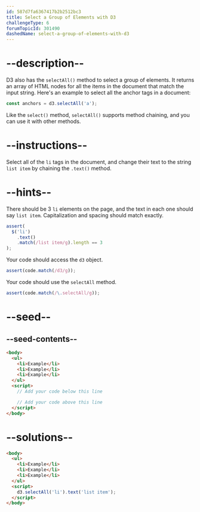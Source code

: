 ```yaml
---
id: 587d7fa6367417b2b2512bc3
title: Select a Group of Elements with D3
challengeType: 6
forumTopicId: 301490
dashedName: select-a-group-of-elements-with-d3
---
```


# --description--

D3 also has the `selectAll()` method to select a group of elements. It returns an array of HTML nodes for all the items in the document that match the input string. Here's an example to select all the anchor tags in a document:

```js
const anchors = d3.selectAll('a');
```

Like the `select()` method, `selectAll()` supports method chaining, and you can use it with other methods.

# --instructions--

Select all of the `li` tags in the document, and change their text to the string `list item` by chaining the `.text()` method.

# --hints--

There should be 3 `li` elements on the page, and the text in each one should say `list item`. Capitalization and spacing should match exactly.

```js
assert(
  $('li')
    .text()
    .match(/list item/g).length == 3
);
```

Your code should access the `d3` object.

```js
assert(code.match(/d3/g));
```

Your code should use the `selectAll` method.

```js
assert(code.match(/\.selectAll/g));
```

# --seed--

## --seed-contents--

```html
<body>
  <ul>
    <li>Example</li>
    <li>Example</li>
    <li>Example</li>
  </ul>
  <script>
    // Add your code below this line

    // Add your code above this line
  </script>
</body>
```

# --solutions--

```html
<body>
  <ul>
    <li>Example</li>
    <li>Example</li>
    <li>Example</li>
  </ul>
  <script>
    d3.selectAll('li').text('list item');
  </script>
</body>
```
